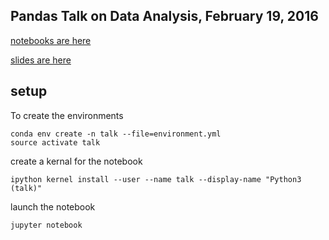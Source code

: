 
## Pandas Talk on Data Analysis, February 19, 2016

[notebooks are here](https://github.com/jreback/PandasTalks/tree/master/february_2016)

[slides are here](http://slides.com/jeffreback/pandas-data-analysis-2#)

## setup

To create the environments

```
conda env create -n talk --file=environment.yml
source activate talk
```

create a kernal for the notebook
```
ipython kernel install --user --name talk --display-name "Python3 (talk)"
```

launch the notebook
```
jupyter notebook
```
